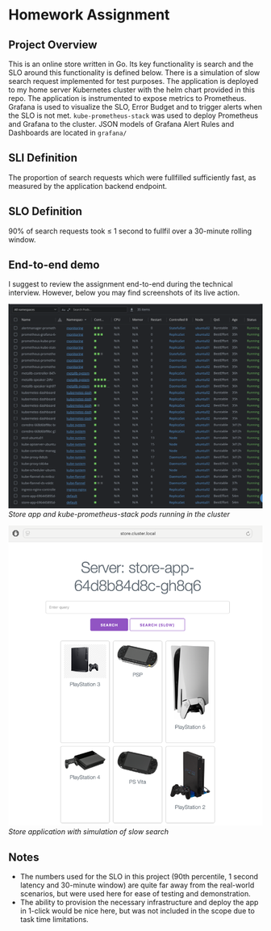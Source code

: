 # Homework Assignment

## Project Overview

This is an online store written in Go. Its key functionality is search and the SLO around this functionality is defined below. There is a simulation of slow search request implemented for test purposes. The application is deployed to my home server Kubernetes cluster with the helm chart provided in this repo. The application is instrumented to expose metrics to Prometheus. Grafana is used to visualize the SLO, Error Budget and to trigger alerts when the SLO is not met. ```kube-prometheus-stack``` was used to deploy Prometheus and Grafana to the cluster. JSON models of Grafana Alert Rules and Dashboards are located in ```grafana/```

## SLI Definition

The proportion of search requests which were fullfilled sufficiently fast, as measured by the application backend endpoint.

## SLO Definition

90% of search requests took ≤ 1 second to fullfil over a 30-minute rolling window.

## End-to-end demo

I suggest to review the assignment end-to-end during the technical interview. However, below you may find screenshots of its live action.

![List of Kubernetes pods of the store app and kube-prometheus-stack](img/img0.png "Store app and kube-prometheus-stack pods running in the cluster")
*Store app and kube-prometheus-stack pods running in the cluster*


![Screenshot of the application showing main functionality](img/img1.png "Store application with simulation of slow search")
*Store application with simulation of slow search*

## Notes

- The numbers used for the SLO in this project (90th percentile, 1 second latency and 30-minute window) are quite far away from the real-world scenarios, but were used here for ease of testing and demonstration.
- The ability to provision the necessary infrastructure and deploy the app in 1-click would be nice here, but was not included in the scope due to task time limitations.
